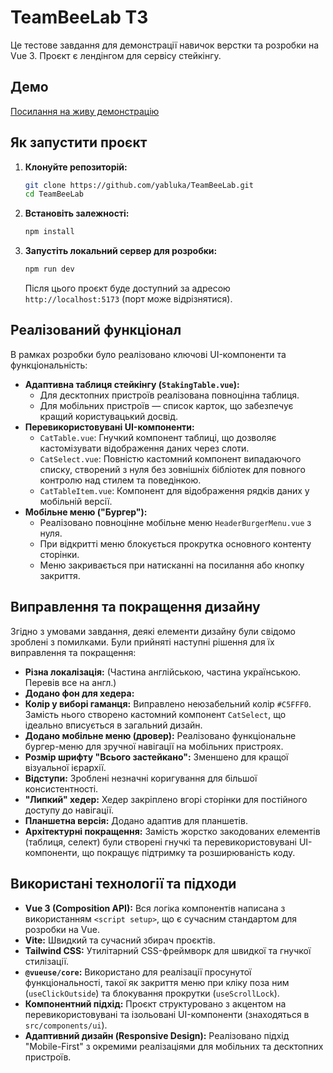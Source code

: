 # TeamBeeLab ТЗ

Це тестове завдання для демонстрації навичок верстки та розробки на Vue 3. Проєкт є лендінгом для сервісу стейкінгу.

## Демо

[Посилання на живу демонстрацію](https://provject.github.io/TeamBeeLab/)

## Як запустити проєкт

1.  **Клонуйте репозиторій:**
    ```bash
    git clone https://github.com/yabluka/TeamBeeLab.git
    cd TeamBeeLab
    ```

2.  **Встановіть залежності:**
    ```bash
    npm install
    ```

3.  **Запустіть локальний сервер для розробки:**
    ```bash
    npm run dev
    ```
    Після цього проєкт буде доступний за адресою `http://localhost:5173` (порт може відрізнятися).

## Реалізований функціонал

В рамках розробки було реалізовано ключові UI-компоненти та функціональність:

*   **Адаптивна таблиця стейкінгу (`StakingTable.vue`):**
    *   Для десктопних пристроїв реалізована повноцінна таблиця.
    *   Для мобільних пристроїв — список карток, що забезпечує кращий користувацький досвід.
*   **Перевикористовувані UI-компоненти:**
    *   `CatTable.vue`: Гнучкий компонент таблиці, що дозволяє кастомізувати відображення даних через слоти.
    *   `CatSelect.vue`: Повністю кастомний компонент випадаючого списку, створений з нуля без зовнішніх бібліотек для повного контролю над стилем та поведінкою.
    *   `CatTableItem.vue`: Компонент для відображення рядків даних у мобільній версії.
*   **Мобільне меню ("Бургер"):**
    *   Реалізовано повноцінне мобільне меню `HeaderBurgerMenu.vue` з нуля.
    *   При відкритті меню блокується прокрутка основного контенту сторінки.
    *   Меню закривається при натисканні на посилання або кнопку закриття.

## Виправлення та покращення дизайну

Згідно з умовами завдання, деякі елементи дизайну були свідомо зроблені з помилками. Були прийняті наступні рішення для їх виправлення та покращення:

*   **Різна локалізація:** (Частина англійською, частина українською. Перевів все на англ.)
*   **Додано фон для хедера:**
*   **Колір у виборі гаманця:** Виправлено неюзабельний колір `#C5FFF0`. Замість нього створено кастомний компонент `CatSelect`, що ідеально вписується в загальний дизайн.
*   **Додано мобільне меню (дровер):** Реалізовано функціональне бургер-меню для зручної навігації на мобільних пристроях.
*   **Розмір шрифту "Всього застейкано":** Зменшено для кращої візуальної ієрархії.
*   **Відступи:** Зроблені незначні коригування для більшої консистентності.
*   **"Липкий" хедер:** Хедер закріплено вгорі сторінки для постійного доступу до навігації.
*   **Планшетна версія:** Додано адаптив для планшетів.
*   **Архітектурні покращення:** Замість жорстко закодованих елементів (таблиця, селект) були створені гнучкі та перевикористовувані UI-компоненти, що покращує підтримку та розширюваність коду.

## Використані технології та підходи

*   **Vue 3 (Composition API):** Вся логіка компонентів написана з використанням `<script setup>`, що є сучасним стандартом для розробки на Vue.
*   **Vite:** Швидкий та сучасний збирач проєктів.
*   **Tailwind CSS:** Утилітарний CSS-фреймворк для швидкої та гнучкої стилізації.
*   **`@vueuse/core`:** Використано для реалізації просунутої функціональності, такої як закриття меню при кліку поза ним (`useClickOutside`) та блокування прокрутки (`useScrollLock`).
*   **Компонентний підхід:** Проєкт структуровано з акцентом на перевикористовувані та ізольовані UI-компоненти (знаходяться в `src/components/ui`).
*   **Адаптивний дизайн (Responsive Design):** Реалізовано підхід "Mobile-First" з окремими реалізаціями для мобільних та десктопних пристроїв.